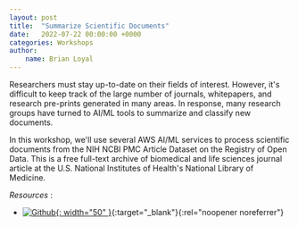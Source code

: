 ```yaml
---
layout: post
title:  "Summarize Scientific Documents"
date:   2022-07-22 00:00:00 +0000
categories: Workshops 
author: 
    name: Brian Loyal
---
```


Researchers must stay up-to-date on their fields of interest. However, it's difficult to keep track of the large number of journals, whitepapers, and research pre-prints generated in many areas. In response, many research groups have turned to AI/ML tools to summarize and classify new documents.

In this workshop, we'll use several AWS AI/ML services to process scientific documents from the NIH NCBI PMC Article Dataset on the Registry of Open Data. This is a free full-text archive of biomedical and life sciences journal article at the U.S. National Institutes of Health's National Library of Medicine.

*Resources* :

* [![Github](https://github.githubassets.com/images/modules/logos_page/GitHub-Mark.png){: width="50" }](https://github.com/aws-samples/aws-healthcare-lifescience-ai-ml-sample-notebooks/blob/main/workshops/Summarize_Scientific_Documents/Summarize-Scientific-Documents.ipynb){:target="_blank"}{:rel="noopener noreferrer"}
